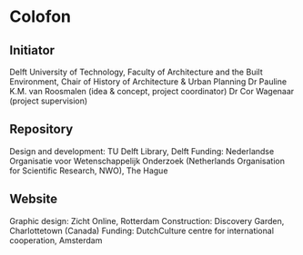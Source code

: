 # Colofon

## Initiator
Delft University of Technology, Faculty of Architecture and the Built Environment, Chair of History of Architecture & Urban Planning
Dr Pauline K.M. van Roosmalen (idea & concept, project coordinator)
Dr Cor Wagenaar (project supervision)

## Repository
Design and development: TU Delft Library, Delft
Funding: Nederlandse Organisatie voor Wetenschappelijk Onderzoek (Netherlands Organisation for Scientific Research, NWO), The Hague

## Website
Graphic design: Zicht Online, Rotterdam
Construction: Discovery Garden, Charlottetown (Canada)
Funding: DutchCulture centre for international cooperation, Amsterdam